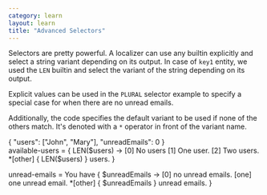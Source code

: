 ```yaml
---
category: learn
layout: learn
title: "Advanced Selectors"
---
```


<section class="clearfix">
	<div class="left">
    <p>Selectors are pretty powerful. A localizer can use any builtin
    explicitly and select a string variant depending on its output. In case of
    <code class="entity">key1</code> entity, we used the <code>LEN</code> builtin
    and select the variant of the string depending on its output.</p>
    <p>Explicit values can be used in the <code>PLURAL</code> selector example to specify
    a special case for when there are no unread emails.</p>
    <p>Additionally, the code specifies the default variant to be used if none of
    the others match. It's denoted with a <code>*</code> operator in front of
    the variant name.</p>
	</div>
  <div class="right">
    <div class="editor dataEditor height5"
      id="dataEditor1"
      data-source="sourceEditor1"
      data-ctxdata="dataEditor1"
      data-output="output1"
    >{
  "users": ["John", "Mary"],
  "unreadEmails": 0
}
    </div>
		<div class="editor sourceEditor height15"
		  id="sourceEditor1"
		  data-source="sourceEditor1"
      data-ctxdata="dataEditor1"
		  data-output="output1"
		>available-users = { LEN($users) ->
  [0] No users
  [1] One user.
  [2] Two users.
 *[other] { LEN($users) } users.
}

unread-emails = You have { $unreadEmails ->
  [0] no unread emails.
  [one] one unread email.
 *[other] { $unreadEmails } unread emails.
}
		</div>
		<dl id="output1">
		</dl>
	</div>
</section>
